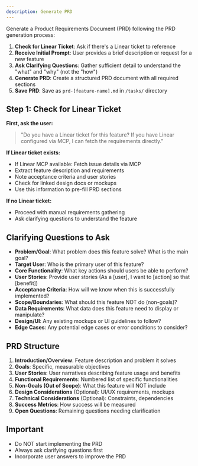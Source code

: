 ```yaml
---
description: Generate PRD
---
```


Generate a Product Requirements Document (PRD) following the PRD generation process:

1. **Check for Linear Ticket**: Ask if there's a Linear ticket to reference
2. **Receive Initial Prompt**: User provides a brief description or request for a new feature
3. **Ask Clarifying Questions**: Gather sufficient detail to understand the "what" and "why" (not the "how")
4. **Generate PRD**: Create a structured PRD document with all required sections
5. **Save PRD**: Save as `prd-[feature-name].md` in `/tasks/` directory

## Step 1: Check for Linear Ticket

**First, ask the user:**
> "Do you have a Linear ticket for this feature? If you have Linear configured via MCP, I can fetch the requirements directly."

**If Linear ticket exists:**
- If Linear MCP available: Fetch issue details via MCP
- Extract feature description and requirements
- Note acceptance criteria and user stories
- Check for linked design docs or mockups
- Use this information to pre-fill PRD sections

**If no Linear ticket:**
- Proceed with manual requirements gathering
- Ask clarifying questions to understand the feature

## Clarifying Questions to Ask

- **Problem/Goal**: What problem does this feature solve? What is the main goal?
- **Target User**: Who is the primary user of this feature?
- **Core Functionality**: What key actions should users be able to perform?
- **User Stories**: Provide user stories (As a [user], I want to [action] so that [benefit])
- **Acceptance Criteria**: How will we know when this is successfully implemented?
- **Scope/Boundaries**: What should this feature NOT do (non-goals)?
- **Data Requirements**: What data does this feature need to display or manipulate?
- **Design/UI**: Any existing mockups or UI guidelines to follow?
- **Edge Cases**: Any potential edge cases or error conditions to consider?

## PRD Structure

1. **Introduction/Overview**: Feature description and problem it solves
2. **Goals**: Specific, measurable objectives
3. **User Stories**: User narratives describing feature usage and benefits
4. **Functional Requirements**: Numbered list of specific functionalities
5. **Non-Goals (Out of Scope)**: What this feature will NOT include
6. **Design Considerations** (Optional): UI/UX requirements, mockups
7. **Technical Considerations** (Optional): Constraints, dependencies
8. **Success Metrics**: How success will be measured
9. **Open Questions**: Remaining questions needing clarification

## Important

- Do NOT start implementing the PRD
- Always ask clarifying questions first
- Incorporate user answers to improve the PRD